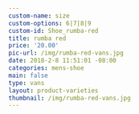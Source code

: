 ```yaml
---
custom-name: size
custom-options: 6|7|8|9
custom-id: Shoe_rumba-red
title: rumba red
price: '20.00'
pic-url: /img/rumba-red-vans.jpg
date: 2018-2-8 11:51:01 -08:00
categories: mens-shoe
main: false
type: vans
layout: product-varieties
thumbnail: /img/rumba-red-vans.jpg
---
```

